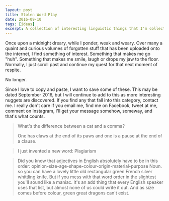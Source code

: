 ```yaml
---
layout: post
title: Stolen Word Play
date: 2016-09-10
tags: [ideas]
excerpt: A collection of interesting linguistic things that I'm collecting from the interwebz
---
```


Once upon a midnight dreary, while I ponder, weak and weary. Over many a quaint and curious volumes of forgotten stuff that has been uploaded onto the internet, I find something of interest. Something that makes me go "huh". Something that makes me smile, laugh or drops my jaw to the floor. Normally, I just scroll past and continue my quest for that next moment of respite.

No longer.

Since I love to copy and paste, I want to save some of these. This may be dated September 2016, but I will continue to add to this as more interesting nuggets are discovered. If you find any that fall into this category, contact me. I really don't care if you email me, find me on Facebook, tweet at me, comment on Instagram, I'll get your message somehow, someway, and that's what counts. 

> What's the difference between a cat and a comma?
>
> One has claws at the end of its paws and one is a pause at the end of a clause.

> I just invented a new word: Plagiarism

> Did you know that adjectives in English absolutely have to be in this order: opinion-size-age-shape-colour-origin-material-purpose Noun. so you can have a lovely little old rectangular green French silver whittling knife. But if you mess with that word order in the slightest you'll sound like a maniac. It's an add thing that every English speaker uses that list, but almost none of us could write it out. And as size comes before colour, green great dragons can't exist.
